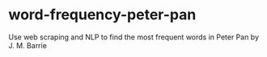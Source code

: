 # word-frequency-peter-pan
Use web scraping and NLP to find the most frequent words in Peter Pan by J. M. Barrie
